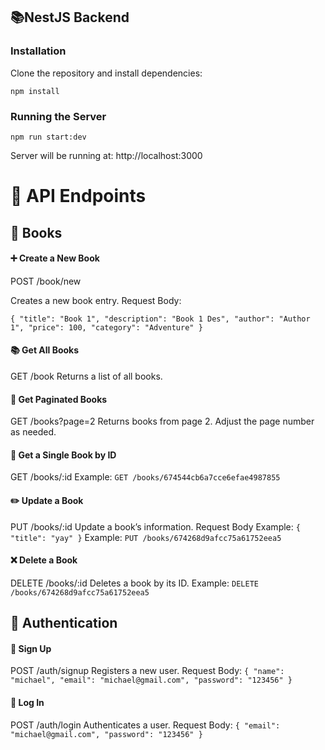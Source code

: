 📚NestJS Backend
---

### Installation
Clone the repository and install dependencies:

`npm install`

### Running the Server
`npm run start:dev`

Server will be running at:
http://localhost:3000

# 📘 API Endpoints
## 🔖 Books

#### ➕ Create a New Book
POST /book/new

Creates a new book entry.
Request Body:

``{
"title": "Book 1",
"description": "Book 1 Des",
"author": "Author 1",
"price": 100,
"category": "Adventure"
}``


#### 📚 Get All Books
GET /book
Returns a list of all books.


#### 📄 Get Paginated Books
GET /books?page=2
Returns books from page 2. Adjust the page number as needed.


#### 📖 Get a Single Book by ID
GET /books/:id
Example:
`GET /books/674544cb6a7cce6efae4987855`

#### ✏️ Update a Book
PUT /books/:id
Update a book’s information.
Request Body Example:
`{
  "title": "yay"
}`
Example:
`PUT /books/674268d9afcc75a61752eea5`


#### ❌ Delete a Book
DELETE /books/:id
Deletes a book by its ID.
Example:
`DELETE /books/674268d9afcc75a61752eea5`


## 👤 Authentication
#### 📝 Sign Up
POST /auth/signup
Registers a new user.
Request Body:
`{
  "name": "michael",
  "email": "michael@gmail.com",
  "password": "123456"
}`


#### 🔐 Log In
POST /auth/login
Authenticates a user.
Request Body:
`{
  "email": "michael@gmail.com",
  "password": "123456"
}`





